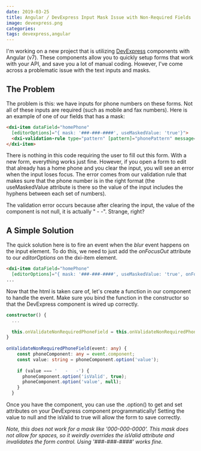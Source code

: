 ```yaml
---
date: 2019-03-25
title: Angular / DevExpress Input Mask Issue with Non-Required Fields
image: devexpress.png
categories:
tags: devexpress,angular
---
```

I'm working on a new project that is utilizing [DevExpress](https://www.devexpress.com/) components with Angular (v7). These components allow you to quickly setup forms that work with your API, and save you a lot of manual coding. However, I've come across a problematic issue with the text inputs and masks.

## The Problem

The problem is this: we have inputs for phone numbers on these forms. Not all of these inputs are required (such as mobile and fax numbers). Here is an example of one of our fields that has a mask:

```html
<dxi-item dataField="homePhone"
  [editorOptions]="{ mask: '###-###-####', useMaskedValue: 'true'}">
  <dxi-validation-rule type="pattern" [pattern]="phonePattern" message="Phone must have a valid USA format: ###-###-####"></dxi-validation-rule>
</dxi-item>
```

There is nothing in this code requiring the user to fill out this form. With a new form, everything works just fine. However, if you open a form to edit that already has a home phone and you clear the input, you will see an error when the input loses focus. The error comes from our validation rule that makes sure that the phone number is in the right format (the useMaskedValue attribute is there so the value of the input includes the hyphens between each set of numbers).

The validation error occurs because after clearing the input, the value of the component is not null, it is actually " - -". Strange, right?

## A Simple Solution

The quick solution here is to fire an event when the *blur* event happens on the input element. To do this, we need to just add the *onFocusOut* attribute to our *editorOptions* on the dxi-item element.

```html
<dxi-item dataField="homePhone"
  [editorOptions]="{ mask: '###-###-####', useMaskedValue: 'true', onFocusOut: onValidateNonRequiredPhoneField }">
...
```

Now that the html is taken care of, let's create a function in our component to handle the event. Make sure you bind the function in the constructor so that the DevExpress component is wired up correctly.

```typescript
constructor() {
  ...
 
  this.onValidateNonRequiredPhoneField = this.onValidateNonRequiredPhoneField.bind(this);
}
 
onValidateNonRequiredPhoneField(event: any) {
    const phoneComponent: any = event.component;
    const value: string = phoneComponent.option('value');
 
    if (value === '   -   -') {
      phoneComponent.option('isValid', true);
      phoneComponent.option('value', null);
    }
  }
```

Once you have the component, you can use the .option() to get and set attributes on your DevExpress component programmatically! Setting the value to null and the isValid to true will allow the form to save correctly.

*Note, this does not work for a mask like '000-000-0000'. This mask does not allow for spaces, so it weirdly overrides the isValid attribute and invalidates the form control. Using '###-###-####' works fine.*

